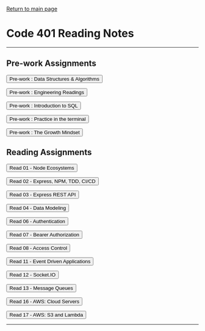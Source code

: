 
[Return to main page](https://KrisDunning.github.io/reading-notes)

# Code 401 Reading Notes  

-----

## Pre-work Assignments

<Button onClick= "window.location.href='https://krisdunning.github.io/401-Reading-Notes/Prep_DSA';">Pre-work : Data Structures & Algorithms</button>

<Button onClick= "window.location.href='https://krisdunning.github.io/401-Reading-Notes/Prep_Engineer';">Pre-work : Engineering Readings</button>

<Button onClick= "window.location.href='https://krisdunning.github.io/401-Reading-Notes/Prep_Intro_SQL';">Pre-work : Introduction to SQL</button>

<Button onClick= "window.location.href='https://krisdunning.github.io/401-Reading-Notes/Prep_Terminal';">Pre-work : Practice in the terminal</button>

<Button onClick= "window.location.href='https://krisdunning.github.io/401-Reading-Notes/Prep_Growth';">Pre-work : The Growth Mindset</button>

## Reading Assignments

<Button onClick= "window.location.href='https://krisdunning.github.io/401-Reading-Notes/Read_01';">Read 01 - Node Ecosystems</button>

<Button onClick= "window.location.href='https://krisdunning.github.io/401-Reading-Notes/Read_02';">Read 02 - Express, NPM, TDD, CI/CD</button>

<Button onClick= "window.location.href='https://krisdunning.github.io/401-Reading-Notes/Read_03';">Read 03 - Express REST API </button>

<Button onClick= "window.location.href='https://krisdunning.github.io/401-Reading-Notes/Read_04';">Read 04 - Data Modeling </button>

<Button onClick= "window.location.href='https://krisdunning.github.io/401-Reading-Notes/Read_06';">Read 06 - Authentication </button>

<Button onClick= "window.location.href='https://krisdunning.github.io/401-Reading-Notes/Read_07';">Read 07 - Bearer Authorization </button>

<Button onClick= "window.location.href='https://krisdunning.github.io/401-Reading-Notes/Read_08';">Read 08 - Access Control </button>

<Button onClick= "window.location.href='https://krisdunning.github.io/401-Reading-Notes/Read_11';">Read 11 - Event Driven Applications </button>

<Button onClick= "window.location.href='https://krisdunning.github.io/401-Reading-Notes/Read_12';">Read 12 - Socket.IO </button>

<Button onClick= "window.location.href='https://krisdunning.github.io/401-Reading-Notes/Read_12';">Read 13 - Message Queues </button>

<Button onClick= "window.location.href='https://krisdunning.github.io/401-Reading-Notes/Read_16';">Read 16 - AWS: Cloud Servers </button>

<Button onClick= "window.location.href='https://krisdunning.github.io/401-Reading-Notes/Read_17';">Read 17 - AWS: S3 and Lambda </button>

-----
